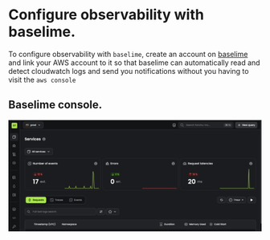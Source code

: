 # Configure observability with baselime.

To configure observability with `baselime`, create an account on [baselime](https://baselime.io/) and link your AWS account to it so that baselime can automatically read and detect cloudwatch logs and send you notifications without you having to visit the `aws console`

## Baselime console.

![bc](../images/baselime-console.png)